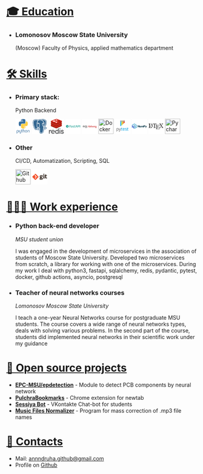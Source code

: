 <a style="display:none;">Semyon Grigoryev CV</a>
# <a id="education" href="#education">🎓 Education</a>

* ### Lomonosov Moscow State University
    (Moscow) Faculty of Physics, applied mathematics department

# <a id="skills" href="#skills">🛠️ Skills</a>

* ### Primary stack: 
    Python Backend
    <p align="left">
    <img src="https://raw.githubusercontent.com/devicons/devicon/master/icons/python/python-original-wordmark.svg" title="Python" **alt="Python" width="40" height="40"/>
    <img src="https://raw.githubusercontent.com/devicons/devicon/master/icons/postgresql/postgresql-plain.svg" title="PostgreSQL" **alt="PostgreSQL" width="40" height="40"/>
    <img src="https://raw.githubusercontent.com/devicons/devicon/master/icons/redis/redis-original-wordmark.svg" title="Redis" **alt="Java" width="40" height="40"/>
    <img src="https://raw.githubusercontent.com/devicons/devicon/master/icons/fastapi/fastapi-original-wordmark.svg" title="FastAPI" **alt="FastAPI" width="40" height="40"/>
    <img src="https://raw.githubusercontent.com/devicons/devicon/master/icons/sqlalchemy/sqlalchemy-original-wordmark.svg" title="SQLAlchemy" **alt="SQLAlchemy" width="40" height="40"/>
    <img src="assets/icons/docker.svg" title="Docker" **alt="Java" width="40" height="40"/>
    <img src="https://raw.githubusercontent.com/devicons/devicon/master/icons/pytest/pytest-original-wordmark.svg" title="pytest" **alt="Java" width="40" height="40"/>
    <img src="https://raw.githubusercontent.com/devicons/devicon/master/icons/numpy/numpy-original-wordmark.svg" title="Numpy" **alt="Numpy" width="40" height="40"/>
    <img src="https://raw.githubusercontent.com/devicons/devicon/master/icons/latex/latex-original.svg" title="LaTeX" **alt="LaTeX" width="40" height="40"/>
    <img src="assets/icons/pycharm.svg" title="Pycharm" **alt="Pycharm" width="40" height="40"/>
    </p>


* ### Other
    CI/CD, Automatization, Scripting, SQL
    <p>
    <img src="assets/icons/github.svg" title="Github" **alt="Pycharm" width="40" height="40"/>
    <img src="https://raw.githubusercontent.com/devicons/devicon/master/icons/git/git-original-wordmark.svg" title="Git" **alt="Git" width="40" height="40"/>
    </p>

# <a id="works" href="#works">👨🏻‍💻 Work experience</a>

* ### Python back-end developer

    *MSU student union*

    I was engaged in the development of microservices in the association of students of Moscow State University.
    Developed two microservices from scratch, a library for working with one of the microservices. During my work I deal with python3, fastapi, sqlalchemy, redis, pydantic, pytest, docker, github actions, asyncio, postgresql


* ### Teacher of neural networks courses

    *Lomonosov Moscow State University*

    I teach a one-year Neural Networks course for postgraduate MSU students. The course covers a wide range of neural networks types, deals with solving various problems. In the second part of the course, students did implemented neural networks in their scientific work under my guidance

# <a id="projects" href="#projects">🧩 Open source projects</a>

* **[EPC-MSU/epdetection](https://github.com/EPC-MSU/epdetection)** - Module to detect PCB components by neural network
* **[PulchraBookmarks](https://chrome.google.com/webstore/detail/pulchra-bookmarks/pknkgclggganidoalifaagfjikhcdolb)** - Chrome extension for newtab
* **[Sessiya Bot](https://github.com/Annndruha/sessiyabot)** - VKontakte Chat-bot for students
* **[Music Files Normalizer](https://github.com/Annndruha/music_files_normalizer)** - Program for mass correction of .mp3 file names

# <a id="contacts" href="#contacts">📧 Contacts</a>
* Mail: [annndruha.github@gmail.com](mailto:annndruha.github@gmail.com)
* Profile on [Github](https://github.com/Annndruha)
